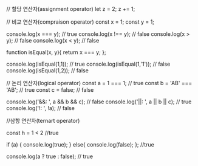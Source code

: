 // 할당 연산자(assignment operator)
let z = 2;
z += 1;

// 비교 연산자(compraison operator)
const x = 1;
const y = 1;

console.log(x === y); // true
console.log(x !== y); // false
console.log(x > y); // false
console.log(x < y); // false


function isEqual(x, y){
  return x === y;
};

console.log(isEqual(1,1)); // true
console.log(isEqual(1,'1')); // false
console.log(isEqual(1,2)); // false

// 논리 연산자(logical operator)
const a = 1 === 1; // true
const b = 'AB' === 'AB'; // true
const c = false; // false

console.log('&&: ', a && b && c); // false
console.log('||: ', a || b || c); // true
console.log('!: ', !a); // false

//삼항 연산자(ternart operator)

const h = 1 < 2 //true

if (a) {
  console.log(true);
} else{
  console.log(false);
}; //true

console.log(a ? true : false); // true